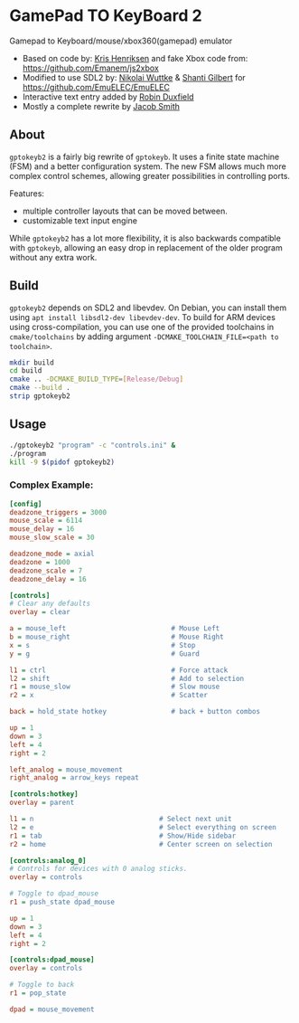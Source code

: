 # GamePad TO KeyBoard 2

Gamepad to Keyboard/mouse/xbox360(gamepad) emulator

- Based on code by: [Kris Henriksen](https://github.com/krishenriksen/AnberPorts/tree/master/AnberPorts-Joystick) and fake Xbox code from: https://github.com/Emanem/js2xbox
- Modified to use SDL2 by: [Nikolai Wuttke](https://github.com/lethal-guitar) & [Shanti Gilbert](https://github.com/shantigilbert) for https://github.com/EmuELEC/EmuELEC
- Interactive text entry added by [Robin Duxfield](https://github.com/romadu)
- Mostly a complete rewrite by [Jacob Smith](https://github.com/kloptops)

## About

`gptokeyb2` is a fairly big rewrite of `gptokeyb`. It uses a finite state machine (FSM) and a better configuration system. The new FSM allows much more complex control schemes, allowing greater possibilities in controlling ports.

Features:
- multiple controller layouts that can be moved between.
- customizable text input engine


While `gptokeyb2` has a lot more flexibility, it is also backwards compatible with `gptokeyb`, allowing an easy drop in replacement of the older program without any extra work.




## Build

`gptokeyb2` depends on SDL2 and libevdev. On Debian, you can install them using `apt install libsdl2-dev libevdev-dev`. To build for ARM devices using cross-compilation, you can use one of the provided toolchains in `cmake/toolchains` by adding argument `-DCMAKE_TOOLCHAIN_FILE=<path to toolchain>`. 

```bash
mkdir build
cd build
cmake .. -DCMAKE_BUILD_TYPE=[Release/Debug]
cmake --build .
strip gptokeyb2
```

## Usage

```bash
./gptokeyb2 "program" -c "controls.ini" &
./program
kill -9 $(pidof gptokeyb2)
```

### Complex Example:

```ini
[config]
deadzone_triggers = 3000
mouse_scale = 6114
mouse_delay = 16
mouse_slow_scale = 30

deadzone_mode = axial
deadzone = 1000
deadzone_scale = 7
deadzone_delay = 16

[controls]
# Clear any defaults
overlay = clear

a = mouse_left                          # Mouse Left
b = mouse_right                         # Mouse Right
x = s                                   # Stop
y = g                                   # Guard

l1 = ctrl                               # Force attack
l2 = shift                              # Add to selection
r1 = mouse_slow                         # Slow mouse
r2 = x                                  # Scatter

back = hold_state hotkey                # back + button combos

up = 1
down = 3
left = 4
right = 2

left_analog = mouse_movement
right_analog = arrow_keys repeat

[controls:hotkey]
overlay = parent

l1 = n                               # Select next unit
l2 = e                               # Select everything on screen
r1 = tab                             # Show/Hide sidebar
r2 = home                            # Center screen on selection

[controls:analog_0]
# Controls for devices with 0 analog sticks.
overlay = controls

# Toggle to dpad_mouse
r1 = push_state dpad_mouse

up = 1
down = 3
left = 4
right = 2

[controls:dpad_mouse]
overlay = controls

# Toggle to back
r1 = pop_state

dpad = mouse_movement
```
